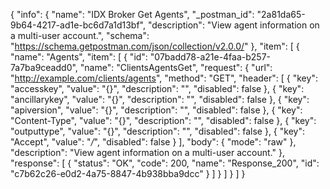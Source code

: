 {
  "info": {
    "name": "IDX Broker Get Agents",
    "_postman_id": "2a81da65-9b64-4217-ad1e-bc6d7a1d13bf",
    "description": "View agent information on a multi-user account.",
    "schema": "https://schema.getpostman.com/json/collection/v2.0.0/"
  },
  "item": [
    {
      "name": "Agents",
      "item": [
        {
          "id": "07badd78-a21e-4faa-b257-7a7ba9ceadd0",
          "name": "ClientsAgentsGet",
          "request": {
            "url": "http://example.com/clients/agents",
            "method": "GET",
            "header": [
              {
                "key": "accesskey",
                "value": "{}",
                "description": "",
                "disabled": false
              },
              {
                "key": "ancillarykey",
                "value": "{}",
                "description": "",
                "disabled": false
              },
              {
                "key": "apiversion",
                "value": "{}",
                "description": "",
                "disabled": false
              },
              {
                "key": "Content-Type",
                "value": "{}",
                "description": "",
                "disabled": false
              },
              {
                "key": "outputtype",
                "value": "{}",
                "description": "",
                "disabled": false
              },
              {
                "key": "Accept",
                "value": "*/*",
                "disabled": false
              }
            ],
            "body": {
              "mode": "raw"
            },
            "description": "View agent information on a multi-user account."
          },
          "response": [
            {
              "status": "OK",
              "code": 200,
              "name": "Response_200",
              "id": "c7b62c26-e0d2-4a75-8847-4b938bba9dcc"
            }
          ]
        }
      ]
    }
  ]
}
